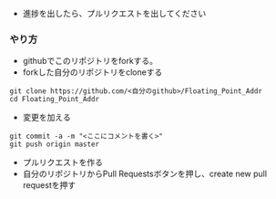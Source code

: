 
* 進捗を出したら、プルリクエストを出してください

### やり方
* githubでこのリポジトリをforkする。
* forkした自分のリポジトリをcloneする
```
git clone https://github.com/<自分のgithub>/Floating_Point_Addr
cd Floating_Point_Addr
```
* 変更を加える
```
git commit -a -m "<ここにコメントを書く>"
git push origin master
```
* プルリクエストを作る
* 自分のリポジトリからPull Requestsボタンを押し、create new pull requestを押す
